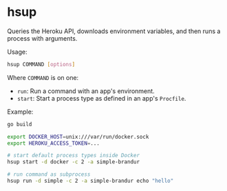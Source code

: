 # hsup

Queries the Heroku API, downloads environment variables, and then runs
a process with arguments.

Usage:

``` sh
hsup COMMAND [options]
```

Where `COMMAND` is on one:

* `run`: Run a command with an app's environment.
* `start`: Start a process type as defined in an app's `Procfile`.

Example:

``` sh
go build

export DOCKER_HOST=unix:///var/run/docker.sock
export HEROKU_ACCESS_TOKEN=...

# start default process types inside Docker
hsup start -d docker -c 2 -a simple-brandur

# run command as subprocess
hsup run -d simple -c 2 -a simple-brandur echo "hello"
```
